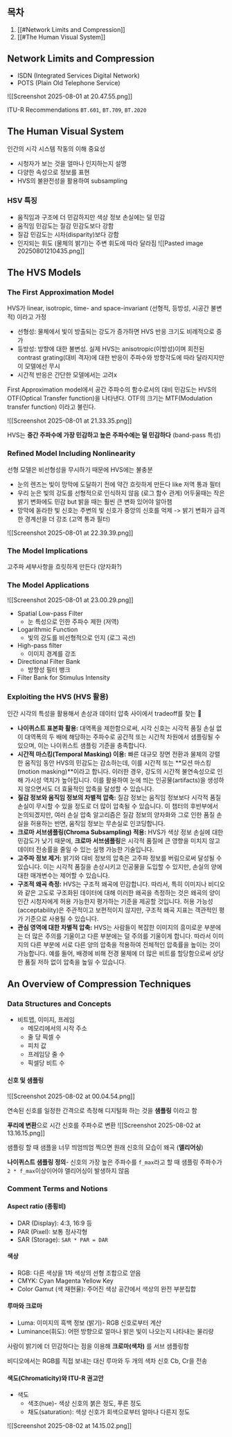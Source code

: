 ## 목차
1. [[#Network Limits and Compression]]
2. [[#The Human Visual System]]




## Network Limits and Compression

- ISDN (Integrated Services Digital Network)
- POTS (Plain Old Telephone Service)

![[Screenshot 2025-08-01 at 20.47.55.png]]

ITU-R Recommendations `BT.601`, `BT.709`, `BT.2020`

## The Human Visual System

인간의 시각 시스템 작동의 이해 중요성

- 시청자가 보는 것을 얼마나 인지하는지 설명
- 다양한 속성으로 정보를 표현
- HVS의 불완전성을 활용하여 subsampling


### HSV 특징

- 움직임과 구조에 더 민감하지만 색상 정보 손실에는 덜 민감
- 움직임 민감도는 질감 민감도보다 강함
- 질감 민감도는 시차(disparity)보다 강함
- 인지되는 휘도 (물체의 밝기)는 주변 휘도에 따라 달라짐
![[Pasted image 20250801210435.png]]


## The HVS Models

### The First Approximation Model

HVS가 linear, isotropic, time- and space-invariant (선형적, 등방성, 시공간 불변적) 이라고 가정

- 선형성: 물체에서 빛이 방출되는 강도가 증가하면 HVS 반응 크기도 비례적으로 증가
- 등방성: 방향에 대한 불변성. 실제 HVS는 anisotropic(이방성)이며 회전된 contrast grating(대비 격자)에 대한 반응이 주파수와 방향각도에 따라 달라지지만 이 모델에선 무시
- 시간적 반응은 간단한 모델에서는 고려x

First Approximation model에서 공간 주파수의 함수로서의 대비 민감도는 HVS의 OTF(Optical Transfer function)을 나타낸다. OTF의 크기는 MTF(Modulation transfer function) 이라고 불린다.

![[Screenshot 2025-08-01 at 21.33.35.png]]

HVS는 **중간 주파수에 가장 민감하고 높은 주파수에는 덜 민감하다** (band-pass 특성)

### Refined Model Including Nonlinearity

선형 모델은 비선형성을 무시하기 때문에 HVS에는 불충분

- 눈의 렌즈는 빛이 망막에 도달하기 전에 약간 흐릿하게 만든다 like 저역 통과 필터
- 우리 눈은 빛의 강도를 선형적으로 인식하지 않음 (로그 함수 관계) 어두울때는 작은 밝기 변화에도 민감 but 밝을 때는 훨씬 큰 변화 있어야 알아챔
- 망막에 돋라한 빛 신호는 주변의 빛 신호가 중앙의 신호를 억제 -> 밝기 변화가 급격한 경계선을 더 강조 (고역 통과 필터)

![[Screenshot 2025-08-01 at 22.39.39.png]]

### The Model Implications

고주파 세부사항을 흐릿하게 만든다 (양자화?)

### The Model Applications

![[Screenshot 2025-08-01 at 23.00.29.png]]

- Spatial Low-pass Filter
	- 눈 특성으로 인한 주파수 제한 (저역)
- Logarithmic Function
	- 빛의 강도를 비선형적으로 인지 (로그 곡선)
- High-pass filter
	- 이미지 경계를 강조
- Directional Filter Bank
	- 방향성 필터 뱅크
- Filter Bank for Stimulus Intensity


### Exploiting the HVS (HVS 활용)

인간 시각의 특성을 활용해서 손상과 데이터 압축 사이에서 tradeoff를 찾는

- **나이퀴스트 표본화 활용:** 대역폭을 제한함으로써, 시각 신호는 시각적 품질 손실 없이 대역폭의 두 배에 해당하는 주파수로 공간적 또는 시간적 차원에서 샘플링될 수 있으며, 이는 나이퀴스트 샘플링 기준을 충족합니다.
- **시간적 마스킹(Temporal Masking) 이용:** 빠른 대규모 장면 전환과 물체의 강렬한 움직임 동안 HVS의 민감도는 감소하는데, 이를 시간적 또는 **모션 마스킹(motion masking)**이라고 합니다. 이러한 경우, 강도의 시간적 불연속성으로 인해 가시성 역치가 높아집니다. 이를 활용하여 눈에 띄는 인공물(artifacts)을 생성하지 않으면서도 더 효율적인 압축을 달성할 수 있습니다.
- **질감 정보와 움직임 정보의 차별적 압축:** 질감 정보는 움직임 정보보다 시각적 품질 손실이 무시할 수 있을 정도로 더 많이 압축될 수 있습니다. 이 챕터의 후반부에서 논의되겠지만, 여러 손실 압축 알고리즘은 질감 정보의 양자화와 그로 인한 품질 손실을 허용하는 반면, 움직임 정보는 무손실로 인코딩합니다.
- **크로마 서브샘플링(Chroma Subsampling) 적용:** HVS가 색상 정보 손실에 대한 민감도가 낮기 때문에, **크로마 서브샘플링**은 시각적 품질에 큰 영향을 미치지 않고 데이터 전송률을 줄일 수 있는 실행 가능한 기술입니다.
- **고주파 정보 제거:** 밝기와 대비 정보의 압축은 고주파 정보를 버림으로써 달성될 수 있습니다. 이는 시각적 품질을 손상시키고 인공물을 도입할 수 있지만, 손실의 양에 대한 매개변수는 제어할 수 있습니다.
- **구조적 왜곡 측정:** HVS는 구조적 왜곡에 민감합니다. 따라서, 특히 이미지나 비디오와 같은 고도로 구조화된 데이터에 대해 이러한 왜곡을 측정하는 것은 왜곡의 양이 인간 시청자에게 허용 가능한지 평가하는 기준을 제공할 것입니다. 허용 가능성(acceptability)은 주관적이고 보편적이지 않지만, 구조적 왜곡 지표는 객관적인 평가 기준으로 사용될 수 있습니다.
- **관심 영역에 대한 차별적 압축:** HVS는 사람들이 복잡한 이미지의 흥미로운 부분에는 더 많은 주의를 기울이고 다른 부분에는 덜 주의를 기울이게 합니다. 따라서 이미지의 다른 부분에 서로 다른 양의 압축을 적용하여 전체적인 압축률을 높이는 것이 가능합니다. 예를 들어, 배경에 비해 전경 물체에 더 많은 비트를 할당함으로써 상당한 품질 저하 없이 압축을 높일 수 있습니다.


## An Overview of Compression Techniques

### Data Structures and Concepts

- 비트맵, 이미지, 프레임
	- 메모리에서의 시작 주소
	- 줄 당 픽셀 수
	- 피치 값
	- 프레임당 줄 수
	- 픽셀당 비트 수

#### 신호 및 샘플링

![[Screenshot 2025-08-02 at 00.04.54.png]]

연속된 신호를 일정한 간격으로 측정해 디지털화 하는 것을 **샘플링** 이라고 함

**푸리에 변환**으로 시간 신호를 주파수로 변환
![[Screenshot 2025-08-02 at 13.16.15.png]]


샘플링 할 때 샘플을 너무 띄엄띄엄 찍으면 원래 신호의 모습이 왜곡 (**앨리어싱**)

**나이퀴스트 샘플링 정의**- 신호의 가장 높은 주파수를 `f_max`라고 할 때 샘플링 주파수가 `2 * f_max`이상이어야 앨리어싱이 발생하지 않음

### Comment Terms and Notions

#### Aspect ratio (종횡비)
- DAR (Display): 4:3, 16:9 등
- PAR (Pixel): 보통 정사각형
- SAR (Storage): `SAR * PAR = DAR`

#### 색상
- RGB: 다른 색상을 1차 색상의 선형 조합으로 얻음
- CMYK: Cyan Magenta Yellow Key
- Color Gamut (색 재현율): 주어진 색상 공간에서 색상의 완전 부분집합

#### 루마와 크로마

- Luma: 이미지의 흑백 정보 (밝기)- RGB 신호로부터 계산
- Luminance(휘도): 어떤 방향으로 얼마나 밝은 빛이 나오는지 나타내는 물리량

사람이 밝기에 더 민감하다는 점을 이용해 **크로마(색차)** 를 서브 샘플링함

비디오에서는 RGB를 직접 보내는 대신 루마와 두 개의 색차 신호 Cb, Cr을 전송 

#### 색도(Chromaticity)와 ITU-R 권고안

- 색도
	- 색조(hue)- 색상 신호의 붉은 정도, 푸른 정도
	- 채도(saturation): 색상 신호가 회색으로부터 얼마나 다른지 정도

![[Screenshot 2025-08-02 at 14.15.02.png]]

